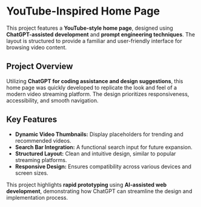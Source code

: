 # **YouTube-Inspired Home Page**  

This project features a **YouTube-style home page**, designed using **ChatGPT-assisted development** and **prompt engineering techniques**. The layout is structured to provide a familiar and user-friendly interface for browsing video content.  

## **Project Overview**  
Utilizing **ChatGPT for coding assistance and design suggestions**, this home page was quickly developed to replicate the look and feel of a modern video streaming platform. The design prioritizes responsiveness, accessibility, and smooth navigation.  

## **Key Features**  
- **Dynamic Video Thumbnails:** Display placeholders for trending and recommended videos.  
- **Search Bar Integration:** A functional search input for future expansion.  
- **Structured Layout:** Clean and intuitive design, similar to popular streaming platforms.  
- **Responsive Design:** Ensures compatibility across various devices and screen sizes.  

This project highlights **rapid prototyping** using **AI-assisted web development**, demonstrating how ChatGPT can streamline the design and implementation process.
